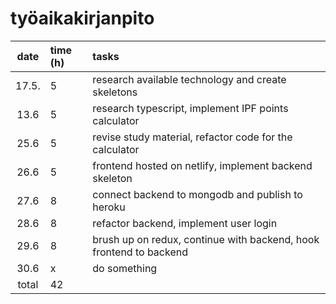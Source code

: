 # työaikakirjanpito

| date  | time (h) | tasks                                                              |
| :---: | :------- | :----------------------------------------------------------------- |
| 17.5. | 5        | research available technology and create skeletons                 |
| 13.6  | 5        | research typescript, implement IPF points calculator               |
| 25.6  | 5        | revise study material, refactor code for the calculator            |
| 26.6  | 5        | frontend hosted on netlify, implement backend skeleton             |
| 27.6  | 8        | connect backend to mongodb and publish to heroku                   |
| 28.6  | 8        | refactor backend, implement user login                             |
| 29.6  | 8        | brush up on redux, continue with backend, hook frontend to backend |
| 30.6  | x        | do something                                                       |
| total | 42       |                                                                    |
